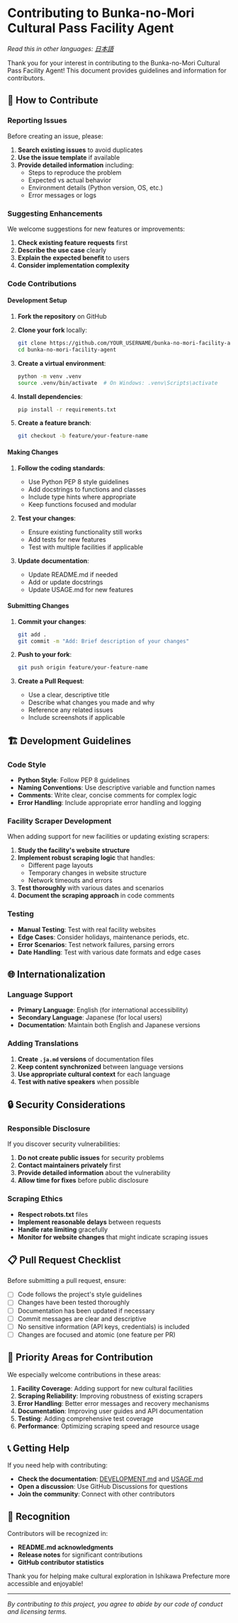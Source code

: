 # Contributing to Bunka-no-Mori Cultural Pass Facility Agent

*Read this in other languages: [日本語](CONTRIBUTING.ja.md)*

Thank you for your interest in contributing to the Bunka-no-Mori Cultural Pass Facility Agent! This document provides guidelines and information for contributors.

## 🤝 How to Contribute

### Reporting Issues

Before creating an issue, please:

1. **Search existing issues** to avoid duplicates
2. **Use the issue template** if available
3. **Provide detailed information** including:
   - Steps to reproduce the problem
   - Expected vs actual behavior
   - Environment details (Python version, OS, etc.)
   - Error messages or logs

### Suggesting Enhancements

We welcome suggestions for new features or improvements:

1. **Check existing feature requests** first
2. **Describe the use case** clearly
3. **Explain the expected benefit** to users
4. **Consider implementation complexity**

### Code Contributions

#### Development Setup

1. **Fork the repository** on GitHub
2. **Clone your fork** locally:
   ```bash
   git clone https://github.com/YOUR_USERNAME/bunka-no-mori-facility-agent.git
   cd bunka-no-mori-facility-agent
   ```

3. **Create a virtual environment**:
   ```bash
   python -m venv .venv
   source .venv/bin/activate  # On Windows: .venv\Scripts\activate
   ```

4. **Install dependencies**:
   ```bash
   pip install -r requirements.txt
   ```

5. **Create a feature branch**:
   ```bash
   git checkout -b feature/your-feature-name
   ```

#### Making Changes

1. **Follow the coding standards**:
   - Use Python PEP 8 style guidelines
   - Add docstrings to functions and classes
   - Include type hints where appropriate
   - Keep functions focused and modular

2. **Test your changes**:
   - Ensure existing functionality still works
   - Add tests for new features
   - Test with multiple facilities if applicable

3. **Update documentation**:
   - Update README.md if needed
   - Add or update docstrings
   - Update USAGE.md for new features

#### Submitting Changes

1. **Commit your changes**:
   ```bash
   git add .
   git commit -m "Add: Brief description of your changes"
   ```

2. **Push to your fork**:
   ```bash
   git push origin feature/your-feature-name
   ```

3. **Create a Pull Request**:
   - Use a clear, descriptive title
   - Describe what changes you made and why
   - Reference any related issues
   - Include screenshots if applicable

## 🏗️ Development Guidelines

### Code Style

- **Python Style**: Follow PEP 8 guidelines
- **Naming Conventions**: Use descriptive variable and function names
- **Comments**: Write clear, concise comments for complex logic
- **Error Handling**: Include appropriate error handling and logging

### Facility Scraper Development

When adding support for new facilities or updating existing scrapers:

1. **Study the facility's website structure**
2. **Implement robust scraping logic** that handles:
   - Different page layouts
   - Temporary changes in website structure
   - Network timeouts and errors
3. **Test thoroughly** with various dates and scenarios
4. **Document the scraping approach** in code comments

### Testing

- **Manual Testing**: Test with real facility websites
- **Edge Cases**: Consider holidays, maintenance periods, etc.
- **Error Scenarios**: Test network failures, parsing errors
- **Date Handling**: Test with various date formats and edge cases

## 🌐 Internationalization

### Language Support

- **Primary Language**: English (for international accessibility)
- **Secondary Language**: Japanese (for local users)
- **Documentation**: Maintain both English and Japanese versions

### Adding Translations

1. **Create `.ja.md` versions** of documentation files
2. **Keep content synchronized** between language versions
3. **Use appropriate cultural context** for each language
4. **Test with native speakers** when possible

## 🔒 Security Considerations

### Responsible Disclosure

If you discover security vulnerabilities:

1. **Do not create public issues** for security problems
2. **Contact maintainers privately** first
3. **Provide detailed information** about the vulnerability
4. **Allow time for fixes** before public disclosure

### Scraping Ethics

- **Respect robots.txt** files
- **Implement reasonable delays** between requests
- **Handle rate limiting** gracefully
- **Monitor for website changes** that might indicate scraping issues

## 📋 Pull Request Checklist

Before submitting a pull request, ensure:

- [ ] Code follows the project's style guidelines
- [ ] Changes have been tested thoroughly
- [ ] Documentation has been updated if necessary
- [ ] Commit messages are clear and descriptive
- [ ] No sensitive information (API keys, credentials) is included
- [ ] Changes are focused and atomic (one feature per PR)

## 🎯 Priority Areas for Contribution

We especially welcome contributions in these areas:

1. **Facility Coverage**: Adding support for new cultural facilities
2. **Scraping Reliability**: Improving robustness of existing scrapers
3. **Error Handling**: Better error messages and recovery mechanisms
4. **Documentation**: Improving user guides and API documentation
5. **Testing**: Adding comprehensive test coverage
6. **Performance**: Optimizing scraping speed and resource usage

## 📞 Getting Help

If you need help with contributing:

- **Check the documentation**: [DEVELOPMENT.md](DEVELOPMENT.md) and [USAGE.md](USAGE.md)
- **Open a discussion**: Use GitHub Discussions for questions
- **Join the community**: Connect with other contributors

## 🙏 Recognition

Contributors will be recognized in:

- **README.md acknowledgments**
- **Release notes** for significant contributions
- **GitHub contributor statistics**

Thank you for helping make cultural exploration in Ishikawa Prefecture more accessible and enjoyable!

---

*By contributing to this project, you agree to abide by our code of conduct and licensing terms.*